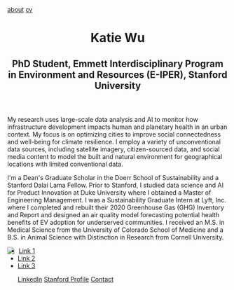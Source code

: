 <html>
<head>
  <link rel="stylesheet" type="text/css" href="CSS/style.css">
</head>
  <body>
  	<div class="topnav">
		  <a href="https://kjw58.github.io/katiewu.github.io/">about</a>
		  <a href="cv/Wu_Katherine_CV.pdf">cv</a>
	  </div>
    <header>
     <div class="header-container">
      <h1>Katie Wu</h1>
      <h2>PhD Student, Emmett Interdisciplinary Program in Environment and Resources (E-IPER), Stanford University</h2>
      </div>
    </header>
    <main>
      <p>My research uses large-scale data analysis and AI to monitor how infrastructure development impacts human and planetary health in an urban context. My focus is on optimizing cities to improve social connectedness and well-being for climate resilience. I employ a variety of unconventional data sources, including satellite imagery, citizen-sourced data, and social media content to model the built and natural environment for geographical locations with limited conventional data. </p> 
      <p>I'm a Dean's Graduate Scholar in the Doerr School of Sustainability and a Stanford Dalai Lama Fellow. Prior to Stanford, I studied data science and AI for Product Innovation at Duke University where I obtained a Master of Engineering Management. I was a Sustainability Graduate Intern at Lyft, Inc. where I completed and rebuilt their 2020 Greenhouse Gas (GHG) Inventory and Report and designed an air quality model forecasting potential health benefits of EV adoption for underserved communities. I received an M.S. in Medical Science from the University of Colorado School of Medicine and a B.S. in Animal Science with Distinction in Research from Cornell University. </p>
    </main>
     <div class="sidebar">
      <img src="./img:/headshot3.png" style="float:left; margin-right: 10px;">
      <ul>
        <li><a href="#">Link 1</a></li>
        <li><a href="#">Link 2</a></li>
        <li><a href="#">Link 3</a></li>
       </ul>
      </div>
  </body>
  <footer>
  <ul>
    <a href="https://www.linkedin.com/in/katiewu24/">LinkedIn</a>
    <a href="https://eiper.stanford.edu/people/katie-wu">Stanford Profile</a>
    <a href="mailto:katwu@stanford.edu">Contact</a>
  </ul>
</footer>
</html>

